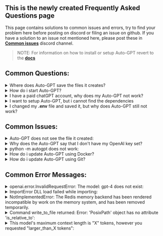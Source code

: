 ## This is the newly created Frequently Asked Questions page
This page contains solutions to common issues and errors, try to find your problem here before posting on discord or filing an issue on github. If you have a solution to an issue not mentioned here, please post these in **[Common issues](https://discord.com/channels/1092243196446249134/1109907151419347044)** discord channel.

> NOTE: For information on how to install or setup Auto-GPT revert to the **[docs](https://docs.agpt.co/)**


## Common Questions:

<details>
  <summary>Where does Auto-GPT save the files it creates?</summary>
  If you have not changed anything to the workspace variables, Auto-GPT saves its files to:<br><b>linux</b> : ..\Auto-GPT\autogpt\auto_gpt_workspace<br><b>windows</b> : ..\Auto-GPT\autogpt\auto_gpt_workspace<br><b>Mac</b> : ..\Auto-GPT\autogpt\auto_gpt_workspace
</details>

<details>
  <summary>How do i start Auto-GPT?</summary>
  A full description for this is given in the <a href="https://docs.agpt.co/setup/"><b>docs</b></a>
</details>

<details>
  <summary>I have a paid chatGPT account, why does my Auto-GPT not work?</summary>
  A paid openAI chatGPT account is not the same as an openAI API account. Go to <a href="platform.openai.com"><b>OpenAI Platform</b></a> and make sure you have a valid billing method set. You will likely also want to join the gpt 4 waitlist which can be done <a href="https://openai.com/waitlist/gpt-4-api"><b>here</b></a>
</details>

<details>
  <summary>I want to setup Auto-GPT, but i cannot find the dependencies</summary>
  In the Auto-GPT main folder run the following command:<br>"pip install -r requirements.txt".
</details>

<details>
  <summary>I changed my <b>.env</b> file and saved it, but why does Auto-GPT still not work?</summary>
  Double check your<b>.env</b> file and make sure that the lines you are using do not contain a <b>#</b> and a 
  space at the beginning of the line. It should look like this :<br>
  #########<br>
  ### LLM PROVIDER<br>
  #########<br>
  OPENAI_API_KEY=your-key-here-no-quotes<br>
  TEMPERATURE=.2<br>
  # USE_AZURE=False<br>
  ### AZURE<br>
  # moved to azure.yaml.template<br>
</details>


## Common Issues:

<details>
  <summary>Auto-GPT does not see the file it created:</summary>
  Enable the view file extensions option in your OS.
</details>

<details>
  <summary>Why does the Auto-GPT say that I don't have my OpenAI key set?</summary>
  Please double check that you have set your OpenAI API Key correctly in the <b>.env</b> file, and not the 
  <b>.env.template</b> file. It should look similar to this:<br>
  ####<br>
  ### LLM PROVIDER<br>
  ####<br>
  OPENAI_API_KEY=your-key-here-no-quotes<br>
  TEMPERATURE=.2<br>
  # USE_AZURE=False<br>
</details>

<details>
  <summary>python -m autogpt does not work:</summary>
  Use the following command in your Auto-GPT folder:<br>
  <b>Mac:</b> ./run.sh <br>
  <b>Windows:</b> .\run.bat<br>
</details>

<details>
  <summary>How do i update Auto-GPT using Docker?</summary>
  Use the command: "docker pull significantgravitas/auto-gpt:latest" in your container.
</details>

<details>
  <summary>How do i update Auto-GPT using Git?</summary>
  Use the command: "git pull origin master" in the main Auto-GPT folder.
</details>

## Common Error Messages:

<details>
  <summary>openai.error.InvalidRequestError: The model: gpt-4 does not exist:</summary>
  You do not have api access to GPT-4. Set your smart_LLM_model to gpt-3.5-turbo and your token_limit to 4000. 
  Also you will need to join the gpt4 waitlist here : https://openai.com/waitlist/gpt-4-api. Your <b>.env</b> 
  should look like:<br>
  ####<br>
  ### LLM MODELS<br>
  ####<br>
  <br>
  ## SMART_LLM_MODEL - Smart language model (Default: gpt-4)<br>
  ## FAST_LLM_MODEL - Fast language model (Default: gpt-3.5-turbo)<br>
  SMART_LLM_MODEL=gpt-3.5-turbo<br>
  FAST_LLM_MODEL=gpt-3.5-turbo<br>
  <br>
  ### LLM MODEL SETTINGS<br>
  ## FAST_TOKEN_LIMIT - Fast token limit for OpenAI (Default: 4000)<br>
  ## SMART_TOKEN_LIMIT - Smart token limit for OpenAI (Default: 8000)<br>
  ## When using --gpt3only this needs to be set to 4000.<br>
  FAST_TOKEN_LIMIT=4000<br>
  SMART_TOKEN_LIMIT=4000<br>
</details> 

<details>
  <summary>ImportError DLL load failed while importing:</summary>
  Make sure you have the latest <a href="https://learn.microsoft.com/en-us/cpp/windows/latest-supported-vc- 
 redist?view=msvc-170#visual-studio-2015-2017-2019-and-2022">Microsoft Visual C++ Redistributable</a> 
  installed.
</details>

<details>
  <summary>NotImplementedError: The Redis memory backend has been rendered incompatible by work on the memory system, and has been removed temporarily.</summary>
  in your .env find the section on memory, there find the following variables: MEMORY_BACKEND and MEMORY_INDEX. set MEMORY_BACKEND to "json_file" and remove the hashtag and space in front of both variables.
</details>

<details>
  <summary>Command write_to_file returned: Error: 'PosixPath' object has no attribute 'is_relative_to': </summary>
  Your python version is not recent enough. Update to Python 3.10. You may also need to take the old python out 
  of your PATH. How this is done depends on the OS you're using and can vary by preference. Look for 
  information on your specific OS and version.</details>

<details>
  <summary>This model's maximum context length is "X" tokens, however you requested "larger_than_X tokens":</summary>
  Check that BROWSE_CHUNK_MAX_LENGTH is set correctly in the .env file. The default is 3000. Set it lower if 
  you are having the error persist.<br>
  This is an example of how the section of the .env should look :<br>
  ####<br>
  ### WEB BROWSING<br>
  ####<br>
  <br>
  ### BROWSER<br>
  ## HEADLESS_BROWSER - Whether to run the browser in headless mode (default: True)<br>
  ## USE_WEB_BROWSER - Sets the web-browser driver to use with selenium (default: chrome).<br>
  ##   Note: set this to either 'chrome', 'firefox', 'safari' or 'edge' depending on your current browser<br>
  HEADLESS_BROWSER=False<br>
  USE_WEB_BROWSER=firefox<br>
  ## BROWSE_CHUNK_MAX_LENGTH - When browsing website, define the length of chunks to summarize (in number of 
  tokens, excluding the response. 75 % of # FAST_TOKEN_LIMIT is usually wise )<br>
  BROWSE_CHUNK_MAX_LENGTH=2000<br>
  ## BROWSE_SPACY_LANGUAGE_MODEL is used to split sentences. Install additional languages via pip, and set the 
  model name here.<br> 
  Example Chinese: 
  # python -m spacy download zh_core_web_sm<br>
  BROWSE_SPACY_LANGUAGE_MODEL=en_core_web_sm
</details>
